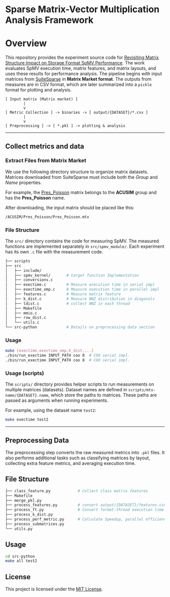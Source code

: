 # Sparse Matrix-Vector Multiplication Analysis Framework


# Overview
This repository provides the experiment source code for [Revisiting Matrix Structure Impact on Storage Format SpMV Performance](#). The work evaluates SpMV execution time, matrix features, and matrix layouts, and uses these results for performance analysis. The pipeline begins with input matrices from [SuiteSparse](https://sparse.tamu.edu/) in **Matrix Market format**. The outputs from measures are in CSV format, which are later summarized into a `pickle` format for plotting and analysis.


```
[ Input matrix (Matrix market) ]
        |
        v
[ Metric Collection ] -> binaries -> [ output/{DATASET}/*.csv ]
        |
        v
[ Preprocessing ] -> [ *.pkl ] -> plotting & analysis
```
---
## Collect metrics and data
### Extract Files from Matrix Market
We use the following directory structure to organize matrix datasets. Matrices downloaded from SuiteSparse must include both the *Group* and *Name* properties.  

For example, the [Pres_Poisson](https://sparse.tamu.edu/ACUSIM/Pres_Poisson) matrix belongs to the **ACUSIM** group and has the **Pres_Poisson** name.  

After downloading, the input matrix should be placed like this:  
```bash
/ACUSIM/Pres_Poisson/Pres_Poisson.mtx
```

### File Structure
The `src/` directory contains the code for measuring SpMV.  The measured functions are implemented separately in `src/spmv_module/`.  Each experiment has its own `.c` file with the measurement code.  
```bash
├── scripts
├── src
│   ├── include/       
│   ├── spmv_kernel/       # target function Implementation 
│   ├── conversions.c
│   ├── exectime.c         # Measure execution time in serial impl
│   ├── exectime_omp.c     # Measure execution time in parallel impl
│   ├── features.c         # Measure matrix feature
│   ├── k_dist.c           # Measure NNZ distribution in diagonals
│   ├── ldist.c            # collect NNZ in each thread
│   ├── Makefile
│   ├── mmio.c
│   ├── row_dist.c
│   └── utils.c
└── src-python             # Details on preprocessing data section
```

### Usage 
```bash
make [exectime,exectime_omp,k_dist,...]
./bin/run_exectime INPUT_PATH coo 0  # COO serial impl.
./bin/run_exectime INPUT_PATH coo 8  # COO serial impl.
```

### Usage (scripts)
The `scripts/` directory provides helper scripts to run measurements on multiple matrices (datasets). Dataset names are defined in `scripts/mtx-name/{DATASET}.name`, which store the paths to matrices. These paths are passed as arguments when running experiments.  

For example, using the dataset name `test2`:  
```bash
make exectime test2
```


---
## Preprocessing Data
The preprocessing step converts the raw measured metrics into `.pkl` files. It also performs additional tasks such as classifying matrices by layout, collecting extra feature metrics, and averaging execution time.  

## File Structure
```bash
├── class_feature.py            # Collect class matrix features 
├── Makefile
├── merge_pkl.py
├── process_features.py         # convert output/{DATASET}/features.csv
├── process_ft.py               # Convert format-thread execution time
├── process_k_dist.py           
├── process_perf_metric.py      # Calculate Speedup, parallel efficiency, ...
├── process_submatrices.py       
└── utils.py
```

## Usage
```bash
cd src-python
make all test2
```


## License
This project is licensed under the [MIT License](./LICENSE).
